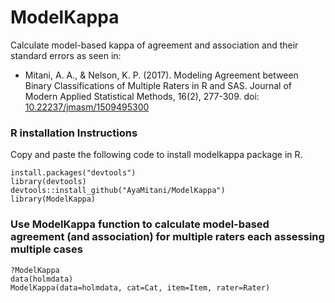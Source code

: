 # ModelKappa
Calculate model-based kappa of agreement and association and their standard errors as seen in:
- Mitani, A. A., & Nelson, K. P. (2017). Modeling Agreement between Binary Classifications of Multiple Raters in R and SAS. Journal of Modern Applied Statistical Methods, 16(2), 277-309. doi: [10.22237/jmasm/1509495300](https://digitalcommons.wayne.edu/jmasm/vol16/iss2/15/)

### R installation Instructions
Copy and paste the following code to install modelkappa package in R.
```
install.packages("devtools")
library(devtools)
devtools::install_github("AyaMitani/ModelKappa")
library(ModelKappa)
```
### Use ModelKappa function to calculate model-based agreement (and association) for multiple raters each assessing multiple cases
```
?ModelKappa 
data(holmdata)
ModelKappa(data=holmdata, cat=Cat, item=Item, rater=Rater)
```
